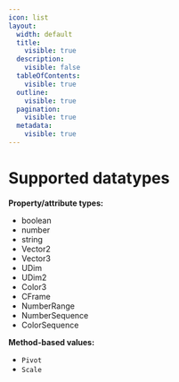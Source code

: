 ```yaml
---
icon: list
layout:
  width: default
  title:
    visible: true
  description:
    visible: false
  tableOfContents:
    visible: true
  outline:
    visible: true
  pagination:
    visible: true
  metadata:
    visible: true
---
```


# Supported datatypes

**Property/attribute types:**

* boolean
* number
* string
* Vector2
* Vector3
* UDim
* UDim2
* Color3
* CFrame
* NumberRange
* NumberSequence
* ColorSequence



**Method-based values:**

* `Pivot`
* `Scale`
